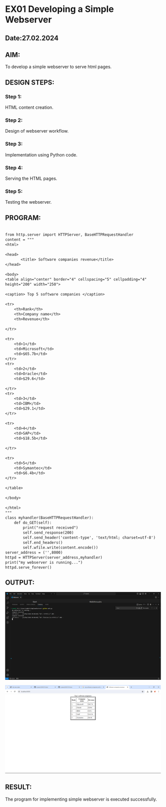 # EX01 Developing a Simple Webserver
## Date:27.02.2024

## AIM:
To develop a simple webserver to serve html pages.

## DESIGN STEPS:
### Step 1: 
HTML content creation.

### Step 2:
Design of webserver workflow.

### Step 3:
Implementation using Python code.

### Step 4:
Serving the HTML pages.

### Step 5:
Testing the webserver.

## PROGRAM:

```

from http.server import HTTPServer, BaseHTTPRequestHandler
content = """
<html>

<head>
       <title> Software companies revenue</title>
</head>

<body>
<table align="center" border="4" cellspacing="5" cellpadding="4" height="200" width="250">

<caption> Top 5 software companies </caption>

<tr>
    <th>Rank</th>
    <th>Company name</th>
    <th>Revenue</th>

</tr>

<tr>
    <td>1</td>
    <td>Microsoft</td>
    <td>$65.7b</td>
</tr>
<tr>
    <td>2</td>
    <td>Oracle</td>
    <td>$29.6</td>

</tr>
<tr>
    <td>3</td>
    <td>IBM</td>
    <td>$29.1</td>
</tr>

<tr>
    <td>4</td>
    <td>SAP</td>
    <td>$18.5b</td>

</tr>

<tr>
    <td>5</td>
    <td>Symantec</td>
    <td>$6.4b</td>
</tr>

</table>

</body>

</html>
"""
class myhandler(BaseHTTPRequestHandler):
    def do_GET(self):
        print("request received")
        self.send_response(200)
        self.send_header('content-type', 'text/html; charset=utf-8')
        self.end_headers()
        self.wfile.write(content.encode())
server_address = ('',8000)
httpd = HTTPServer(server_address,myhandler)
print("my webserver is running...")
httpd.serve_forever()

```

## OUTPUT:
![alt text](ex01webout1.png)

![alt text](ex01webout2.png)


## RESULT:
The program for implementing simple webserver is executed successfully.

